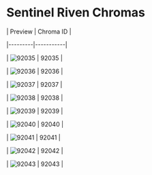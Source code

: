 # Sentinel Riven Chromas


| Preview | Chroma ID |

|---------|-----------|

| ![92035](https://raw.communitydragon.org/latest/plugins/rcp-be-lol-game-data/global/default/v1/champion-chroma-images/92/92035.png) | 92035 |

| ![92036](https://raw.communitydragon.org/latest/plugins/rcp-be-lol-game-data/global/default/v1/champion-chroma-images/92/92036.png) | 92036 |

| ![92037](https://raw.communitydragon.org/latest/plugins/rcp-be-lol-game-data/global/default/v1/champion-chroma-images/92/92037.png) | 92037 |

| ![92038](https://raw.communitydragon.org/latest/plugins/rcp-be-lol-game-data/global/default/v1/champion-chroma-images/92/92038.png) | 92038 |

| ![92039](https://raw.communitydragon.org/latest/plugins/rcp-be-lol-game-data/global/default/v1/champion-chroma-images/92/92039.png) | 92039 |

| ![92040](https://raw.communitydragon.org/latest/plugins/rcp-be-lol-game-data/global/default/v1/champion-chroma-images/92/92040.png) | 92040 |

| ![92041](https://raw.communitydragon.org/latest/plugins/rcp-be-lol-game-data/global/default/v1/champion-chroma-images/92/92041.png) | 92041 |

| ![92042](https://raw.communitydragon.org/latest/plugins/rcp-be-lol-game-data/global/default/v1/champion-chroma-images/92/92042.png) | 92042 |

| ![92043](https://raw.communitydragon.org/latest/plugins/rcp-be-lol-game-data/global/default/v1/champion-chroma-images/92/92043.png) | 92043 |